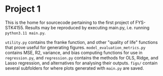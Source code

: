 # Project 1
This is the home for sourcecode pertaining to the first project of FYS-STK4155.
Results may be reproduced by executing main.py, i.e. running 
`python3.11 main.py`.

`utility.py` contains the franke function, and other "quality of life" 
functions that prove useful for generating figures. 
`model_evaluation_metrics.py` contains MSE, R2, variance, and bias computing
functions for use in `regression.py`, and `regression.py` contains the methods
for OLS, Ridge, and Lasso regression, and alternatives for analysing their
outputs.
`figs/` contain several subfolders for where plots generated with `main.py` are saved.

